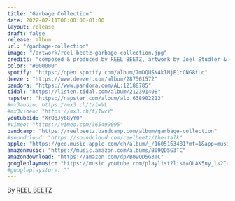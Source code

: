 ```yaml
---
title: "Garbage Collection"
date: 2022-02-11T00:00:00+01:00
layout: release
draft: false
release: album
url: "/garbage-collection"
image: "/artwork/reel-beetz-garbage-collection.jpg"
credits: "composed & produced by REEL BEETZ, artwork by Joel Studler & Lilian Salathé, Flute by Christian Studler, Guitar by Den Dala, Bass by James Iwa, Keys by Kenny Niggli, Guitar by Martin Oesch, Vocals by Carolina Müller, Sampling/Drums/Bass/Keys by Joel Studler, released February 11th, 2022"
color: "#000000"
spotify: "https://open.spotify.com/album/7mDQUSN4kIMjE1cCNG8tLq"
deezer: "https://www.deezer.com/album/287561572"
pandora: "https://www.pandora.com/AL:12188785"
tidal: "https://listen.tidal.com/album/212391408"
napster: "https://napster.com/album/alb.638902213"
#mx3audio: https://mx3.ch/t/1wVL
#mx3video: "https://mx3.ch/t/1wcY"
youtubeid: "XrQqJy68yY0"
#vimeo: "https://vimeo.com/365499095"
bandcamp: "https://reelbeetz.bandcamp.com/album/garbage-collection"
#soundcloud: "https://soundcloud.com/reelbeetz/the-talk"
apple: "https://geo.music.apple.com/ch/album/_/1605163481?mt=1&app=music&ls=1&at=1000lHKX"
amazonmusic: "https://music.amazon.com/albums/B09QD5G3TC"
amazondownload: "https://amazon.com/dp/B09QD5G3TC"
googleplaymusic: "https://music.youtube.com/playlist?list=OLAK5uy_ls2I-U2LNyLKR75pUQ0webdHGFXFx76Vw"
#googleplaystore: ""
---
```


By [REEL BEETZ](https://reelbeetz.ch)
